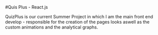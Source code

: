 #Quis Plus - React.js

QuizPlus is our current Summer Project in which I am the main front end develop - responsible for the creation of the pages looks aswell as the custom animations and the analytical graphs.
